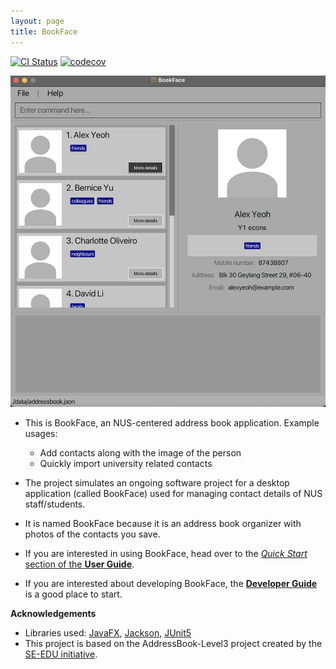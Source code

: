 ```yaml
---
layout: page
title: BookFace
---
```

[![CI Status](https://github.com/se-edu/addressbook-level3/workflows/Java%20CI/badge.svg)](https://github.com/AY2223S2-CS2103-F11-4/tp/actions)
[![codecov](https://codecov.io/gh/AY2223S2-CS2103-F11-4/tp/branch/master/graph/badge.svg?token=WPKLBLHW27)](https://codecov.io/gh/AY2223S2-CS2103-F11-4/tp)

![Ui](images/Ui.png)

* This is BookFace, an NUS-centered address book application.
  Example usages:
    * Add contacts along with the image of the person
    * Quickly import university related contacts
* The project simulates an ongoing software project for a desktop application (called BookFace) used for managing
  contact details of NUS staff/students.
* It is named BookFace because it is an address book organizer with photos of the contacts you save.

* If you are interested in using BookFace, head over to the [_Quick Start_ section of the **User Guide**](UserGuide.html#quick-start).
* If you are interested about developing BookFace, the [**Developer Guide**](DeveloperGuide.html) is a good place to start.

**Acknowledgements**

* Libraries used: [JavaFX](https://openjfx.io/), [Jackson](https://github.com/FasterXML/jackson), [JUnit5](https://github.com/junit-team/junit5)
* This project is based on the AddressBook-Level3 project created by the [SE-EDU initiative](https://se-education.org).
